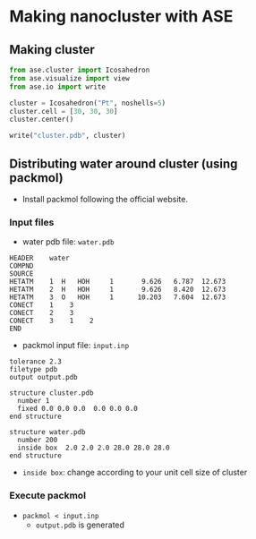 # Making nanocluster with ASE

## Making cluster
```python
from ase.cluster import Icosahedron
from ase.visualize import view
from ase.io import write

cluster = Icosahedron("Pt", noshells=5)
cluster.cell = [30, 30, 30]
cluster.center()

write("cluster.pdb", cluster)
```

## Distributing water around cluster (using packmol)
* Install packmol following the official website.

### Input files
* water pdb file: `water.pdb`
```
HEADER    water
COMPND
SOURCE
HETATM    1  H   HOH     1       9.626   6.787  12.673
HETATM    2  H   HOH     1       9.626   8.420  12.673
HETATM    3  O   HOH     1      10.203   7.604  12.673
CONECT    1    3
CONECT    2    3
CONECT    3    1    2
END
```

* packmol input file: `input.inp`
```
tolerance 2.3
filetype pdb
output output.pdb

structure cluster.pdb
  number 1
  fixed 0.0 0.0 0.0  0.0 0.0 0.0
end structure

structure water.pdb
  number 200
  inside box  2.0 2.0 2.0 28.0 28.0 28.0
end structure
```
* `inside box`: change according to your unit cell size of cluster

### Execute packmol
* `packmol < input.inp`
  + `output.pdb` is generated
